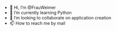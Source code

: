 - 👋 Hi, I’m @FrauWeimer
- 🌱 I’m currently learning Python
- 💞️ I’m looking to collaborate on application creation
- 📫 How to reach me by mail 

<!---
FrauWeimer/FrauWeimer is a ✨ special ✨ repository because its `README.md` (this file) appears on your GitHub profile.
You can click the Preview link to take a look at your changes.
--->
